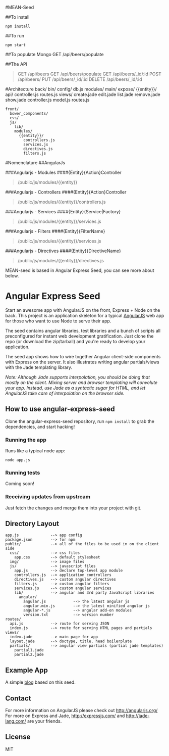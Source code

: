 #MEAN-Seed

##To install

    npm install

##To run

    npm start

##To populate Mongo
    GET /api/beers/populate

##The API

> GET /api/beers
> GET /api/beers/populate
> GET /api/beers/\_id/:id
> POST /api/beers/
> PUT /api/beers/\_id/:id
> DELETE /api/beers/\_id/:id


#Architecture
    back/
      bin/
      config/
        db.js
      modules/
        main/
        expose/
        {{entity}}/
          api/
            controller.js
            routes.js
          views/
            create.jade
            edit.jade
            list.jade
            remove.jade
            show.jade
          controller.js
          model.js
          routes.js

    front/
      bower_components/
      css/
      js/
        lib/
        modules/
          {{entity}}/
            controllers.js
            services.js
            directives.js
            filters.js


#Nomenclature
##AngularJs

###Angularjs - Modules
  ####{Entity}{Action}Controller
>/public/js/modules/{{entity}}

###Angularjs - Controllers
  ####{Entity}{Action}Controller
>/public/js/modules/{{entity}}/controllers.js

###Angularjs - Services
  ####{Entity}{Service|Factory}
>/public/js/modules/{{entity}}/services.js

###Angularjs - Filters
  ####{Entity}{FilterName}
>/public/js/modules/{{entity}}/services.js

###Angularjs - Directives
  ####{Entity}{DirectiveName}
>/public/js/modules/{{entity}}/directives.js


MEAN-seed is based in Angular Express Seed, you can see more about below.

# Angular Express Seed

Start an awesome app with AngularJS on the front, Express + Node on the back. This project is an
application skeleton for a typical [AngularJS](http://angularjs.org/) web app for those who want
to use Node to serve their app.

The seed contains angular libraries, test libraries and a bunch of scripts all preconfigured for
instant web development gratification. Just clone the repo (or download the zip/tarball) and
you're ready to develop your application.

The seed app shows how to wire together Angular client-side components with Express on the server.
It also illustrates writing angular partials/views with the Jade templating library.

_Note: Although Jade supports interpolation, you should be doing that mostly on the client. Mixing
server and browser templating will convolute your app. Instead, use Jade as a syntactic sugar for
HTML, and let AngularJS take care of interpolation on the browser side._

## How to use angular-express-seed

Clone the angular-express-seed repository, run `npm install` to grab the dependencies, and start hacking!

### Running the app

Runs like a typical node app:

    node app.js

### Running tests

Coming soon!

### Receiving updates from upstream

Just fetch the changes and merge them into your project with git.


## Directory Layout
    
    app.js              --> app config
    package.json        --> for npm
    public/             --> all of the files to be used in on the client side
      css/              --> css files
        app.css         --> default stylesheet
      img/              --> image files
      js/               --> javascript files
        app.js          --> declare top-level app module
        controllers.js  --> application controllers
        directives.js   --> custom angular directives
        filters.js      --> custom angular filters
        services.js     --> custom angular services
        lib/            --> angular and 3rd party JavaScript libraries
          angular/
            angular.js            --> the latest angular js
            angular.min.js        --> the latest minified angular js
            angular-*.js          --> angular add-on modules
            version.txt           --> version number
    routes/
      api.js            --> route for serving JSON
      index.js          --> route for serving HTML pages and partials
    views/
      index.jade        --> main page for app
      layout.jade       --> doctype, title, head boilerplate
      partials/         --> angular view partials (partial jade templates)
        partial1.jade
        partial2.jade



## Example App

A simple [blog](https://github.com/btford/angular-express-blog) based on this seed.


## Contact

For more information on AngularJS please check out http://angularjs.org/
For more on Express and Jade, http://expressjs.com/ and http://jade-lang.com/ are
your friends.

## License
MIT






